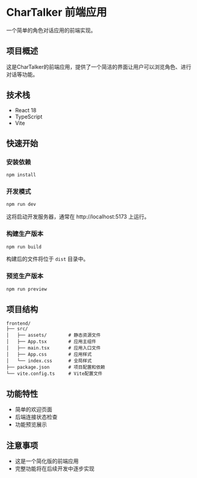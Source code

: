 # CharTalker 前端应用

一个简单的角色对话应用的前端实现。

## 项目概述

这是CharTalker的前端应用，提供了一个简洁的界面让用户可以浏览角色、进行对话等功能。

## 技术栈

- React 18
- TypeScript
- Vite

## 快速开始

### 安装依赖

```bash
npm install
```

### 开发模式

```bash
npm run dev
```

这将启动开发服务器，通常在 http://localhost:5173 上运行。

### 构建生产版本

```bash
npm run build
```

构建后的文件将位于 `dist` 目录中。

### 预览生产版本

```bash
npm run preview
```

## 项目结构

```
frontend/
├── src/
│   ├── assets/        # 静态资源文件
│   ├── App.tsx        # 应用主组件
│   ├── main.tsx       # 应用入口文件
│   ├── App.css        # 应用样式
│   └── index.css      # 全局样式
├── package.json       # 项目配置和依赖
└── vite.config.ts     # Vite配置文件
```

## 功能特性

- 简单的欢迎页面
- 后端连接状态检查
- 功能预览展示

## 注意事项

- 这是一个简化版的前端应用
- 完整功能将在后续开发中逐步实现